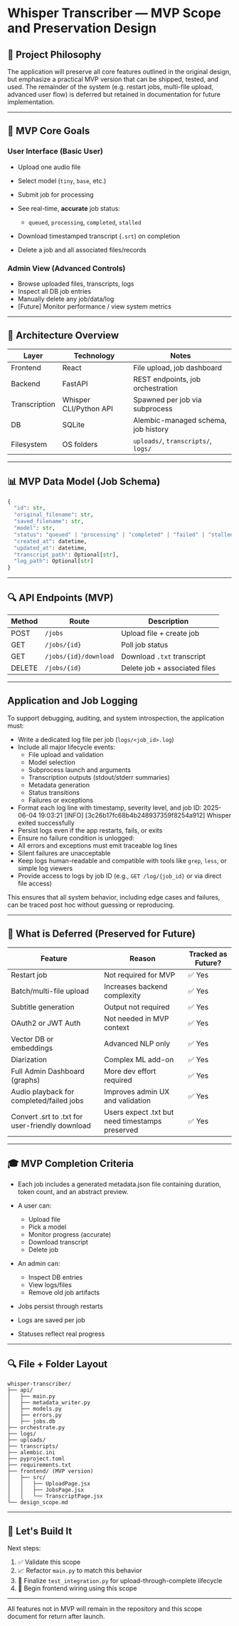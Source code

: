 # Whisper Transcriber — MVP Scope and Preservation Design

## 🌟 Project Philosophy

The application will preserve all core features outlined in the original design, but emphasize a practical MVP version that can be shipped, tested, and used. The remainder of the system (e.g. restart jobs, multi-file upload, advanced user flow) is deferred but retained in documentation for future implementation.

---

## 🎡 MVP Core Goals

### User Interface (Basic User)

* Upload one audio file
* Select model (`tiny`, `base`, etc.)
* Submit job for processing
* See real-time, **accurate** job status:

  * `queued`, `processing`, `completed`, `stalled`
* Download timestamped transcript (`.srt`) on completion
* Delete a job and all associated files/records

### Admin View (Advanced Controls)

* Browse uploaded files, transcripts, logs
* Inspect all DB job entries
* Manually delete any job/data/log
* \[Future] Monitor performance / view system metrics

---

## 🔧 Architecture Overview

| Layer         | Technology             | Notes                               |
| ------------- | ---------------------- | ----------------------------------- |
| Frontend      | React                  | File upload, job dashboard          |
| Backend       | FastAPI                | REST endpoints, job orchestration   |
| Transcription | Whisper CLI/Python API | Spawned per job via subprocess      |
| DB            | SQLite                 | Alembic-managed schema, job history |
| Filesystem    | OS folders             | `uploads/`, `transcripts/`, `logs/` |

---

## 📊 MVP Data Model (Job Schema)

```python
{
  "id": str,
  "original_filename": str,
  "saved_filename": str,
  "model": str,
  "status": "queued" | "processing" | "completed" | "failed" | "stalled",
  "created_at": datetime,
  "updated_at": datetime,
  "transcript_path": Optional[str],
  "log_path": Optional[str]
}
```

---

## 🔍 API Endpoints (MVP)

| Method | Route                 | Description                   |
| ------ | --------------------- | ----------------------------- |
| POST   | `/jobs`               | Upload file + create job      |
| GET    | `/jobs/{id}`          | Poll job status               |
| GET    | `/jobs/{id}/download` | Download `.txt` transcript    |
| DELETE | `/jobs/{id}`          | Delete job + associated files |

---
## Application and Job Logging

To support debugging, auditing, and system introspection, the application must:

- Write a dedicated log file per job (`logs/<job_id>.log`)
- Include all major lifecycle events:
  - File upload and validation
  - Model selection
  - Subprocess launch and arguments
  - Transcription outputs (stdout/stderr summaries)
  - Metadata generation
  - Status transitions
  - Failures or exceptions
- Format each log line with timestamp, severity level, and job ID:
    2025-06-04 19:03:21 [INFO] [3c26b17fc68b4b248937359f8254a912] Whisper exited successfully
- Persist logs even if the app restarts, fails, or exits
- Ensure no failure condition is unlogged:
- All errors and exceptions must emit traceable log lines
- Silent failures are unacceptable
- Keep logs human-readable and compatible with tools like `grep`, `less`, or simple log viewers
- Provide access to logs by job ID (e.g., `GET /log/{job_id}` or via direct file access)

This ensures that all system behavior, including edge cases and failures, can be traced post hoc without guessing or reproducing.

---

## 🥹 What is Deferred (Preserved for Future)

| Feature                                   | Reason                              | Tracked as Future?  |
| ------------------------------------------| ------------------------------------| --------------------|
| Restart job                               | Not required for MVP                | ✅ Yes              |
| Batch/multi-file upload                   | Increases backend complexity        | ✅ Yes              |
| Subtitle generation                       | Output not required                 | ✅ Yes              |
| OAuth2 or JWT Auth                        | Not needed in MVP context           | ✅ Yes              |
| Vector DB or embeddings                   | Advanced NLP only                   | ✅ Yes              |
| Diarization                               | Complex ML add-on                   | ✅ Yes              |
| Full Admin Dashboard (graphs)             | More dev effort required            | ✅ Yes              |
| Audio playback for completed/failed jobs  | Improves admin UX and validation    | ✅ Yes              |
| Convert .srt to .txt for user-friendly download | Users expect .txt but need timestamps preserved | ✅ Yes |
---

## 🎓 MVP Completion Criteria
* Each job includes a generated metadata.json file containing duration, token count, and an abstract preview.
* A user can:

  * Upload file
  * Pick a model
  * Monitor progress (accurate)
  * Download transcript
  * Delete job
* An admin can:

  * Inspect DB entries
  * View logs/files
  * Remove old job artifacts
* Jobs persist through restarts
* Logs are saved per job
* Statuses reflect real progress

---

## 🔍 File + Folder Layout

```
whisper-transcriber/
├── api/
│   ├── main.py
│   ├── metadata_writer.py
│   ├── models.py
│   ├── errors.py
│   ├── jobs.db
├── orchestrate.py
├── logs/
├── uploads/
├── transcripts/
├── alembic.ini
├── pyproject.toml
├── requirements.txt
├── frontend/ (MVP version)
│   ├── src/
│   │   ├── UploadPage.jsx
│   │   ├── JobsPage.jsx
│   │   └── TranscriptPage.jsx
└── design_scope.md
```

---

## 🚀 Let's Build It

Next steps:

1. ✅ Validate this scope
2. 📈 Refactor `main.py` to match this behavior
3. 🤝 Finalize `test_integration.py` for upload-through-complete lifecycle
4. 🎨 Begin frontend wiring using this scope

---

All features not in MVP will remain in the repository and this scope document for return after launch.
